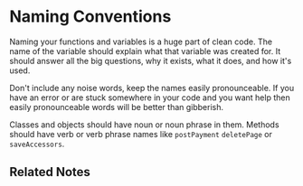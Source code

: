 # Naming Conventions

Naming your functions and variables is a huge part of clean code. The name of the variable should explain what that variable was created for.  It should answer all the big questions, why it exists,  what it does,  and how it's used.

Don't include any noise words, keep the names easily pronounceable. If you have an error or are stuck somewhere in your code and you want help then easily pronounceable words will be better than gibberish.

Classes and objects should have noun or noun phrase in them. Methods should have verb or verb phrase names like `postPayment` `deletePage` or `saveAccessors`.

## Related Notes


